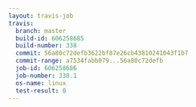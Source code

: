 ```yaml
---
layout: travis-job
travis:
  branch: master
  build-id: 606258685
  build-number: 338
  commit: 56a80c72defb3622bf87e26cb43810241043f1b7
  commit-range: a7534fabb079...56a80c72defb
  job-id: 606258686
  job-number: 338.1
  os-name: linux
  test-result: 0
---
```


